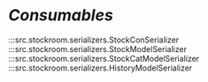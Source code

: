 # ***Consumables***

:::src.stockroom.serializers.StockConSerializer
:::src.stockroom.serializers.StockModelSerializer
:::src.stockroom.serializers.StockCatModelSerializer
:::src.stockroom.serializers.HistoryModelSerializer
